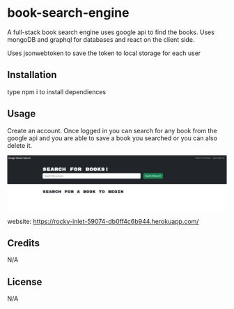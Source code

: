 # book-search-engine

A full-stack book search engine uses google api to find the books. Uses mongoDB and graphql for databases and react on the client side.

Uses jsonwebtoken to save the token to local storage for each user

## Installation

type npm i to install dependiences

## Usage

Create an account. Once logged in you can search for any book from the google api and you are able to save a book you searched or you can also delete it.

![website preview](client/src/assets/website-preview.png)

website: https://rocky-inlet-59074-db0ff4c6b944.herokuapp.com/

## Credits

N/A

## License

N/A
